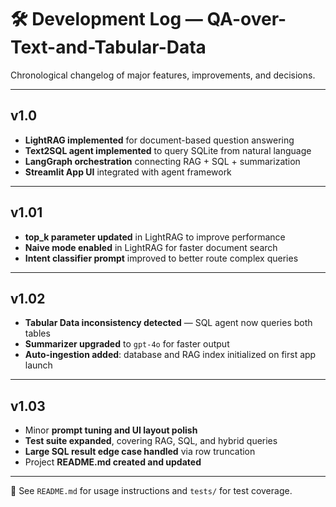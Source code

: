 # 🛠️ Development Log — QA-over-Text-and-Tabular-Data

Chronological changelog of major features, improvements, and decisions.

---

## v1.0

- **LightRAG implemented** for document-based question answering
- **Text2SQL agent implemented** to query SQLite from natural language
- **LangGraph orchestration** connecting RAG + SQL + summarization
- **Streamlit App UI** integrated with agent framework

---

## v1.01

- **top_k parameter updated** in LightRAG to improve performance
- **Naive mode enabled** in LightRAG for faster document search
- **Intent classifier prompt** improved to better route complex queries

---

## v1.02

- **Tabular Data inconsistency detected** — SQL agent now queries both tables
- **Summarizer upgraded** to `gpt-4o` for faster output 
- **Auto-ingestion added**: database and RAG index initialized on first app launch

---

## v1.03

- Minor **prompt tuning and UI layout polish**
- **Test suite expanded**, covering RAG, SQL, and hybrid queries
- **Large SQL result edge case handled** via row truncation
- Project **README.md created and updated**

---

📘 See `README.md` for usage instructions and `tests/` for test coverage.
